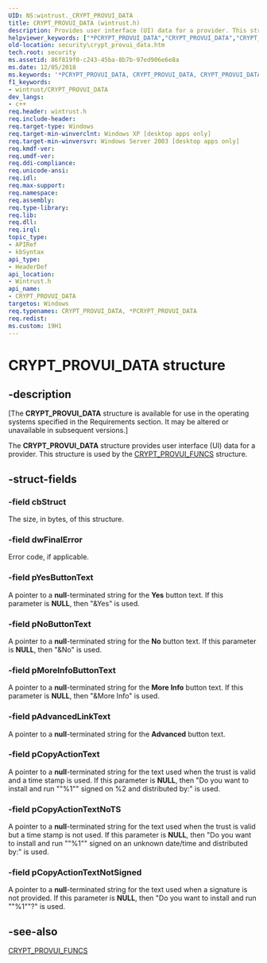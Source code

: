 ```yaml
---
UID: NS:wintrust._CRYPT_PROVUI_DATA
title: CRYPT_PROVUI_DATA (wintrust.h)
description: Provides user interface (UI) data for a provider. This structure is used by the CRYPT_PROVUI_FUNCS structure.
helpviewer_keywords: ["*PCRYPT_PROVUI_DATA","CRYPT_PROVUI_DATA","CRYPT_PROVUI_DATA structure [Security]","PCRYPT_PROVUI_DATA","PCRYPT_PROVUI_DATA structure pointer [Security]","security.crypt_provui_data","wintrust/CRYPT_PROVUI_DATA","wintrust/PCRYPT_PROVUI_DATA"]
old-location: security\crypt_provui_data.htm
tech.root: security
ms.assetid: 86f819f0-c243-45ba-8b7b-97ed906e6e8a
ms.date: 12/05/2018
ms.keywords: '*PCRYPT_PROVUI_DATA, CRYPT_PROVUI_DATA, CRYPT_PROVUI_DATA structure [Security], PCRYPT_PROVUI_DATA, PCRYPT_PROVUI_DATA structure pointer [Security], security.crypt_provui_data, wintrust/CRYPT_PROVUI_DATA, wintrust/PCRYPT_PROVUI_DATA'
f1_keywords:
- wintrust/CRYPT_PROVUI_DATA
dev_langs:
- c++
req.header: wintrust.h
req.include-header: 
req.target-type: Windows
req.target-min-winverclnt: Windows XP [desktop apps only]
req.target-min-winversvr: Windows Server 2003 [desktop apps only]
req.kmdf-ver: 
req.umdf-ver: 
req.ddi-compliance: 
req.unicode-ansi: 
req.idl: 
req.max-support: 
req.namespace: 
req.assembly: 
req.type-library: 
req.lib: 
req.dll: 
req.irql: 
topic_type:
- APIRef
- kbSyntax
api_type:
- HeaderDef
api_location:
- Wintrust.h
api_name:
- CRYPT_PROVUI_DATA
targetos: Windows
req.typenames: CRYPT_PROVUI_DATA, *PCRYPT_PROVUI_DATA
req.redist: 
ms.custom: 19H1
---
```


# CRYPT_PROVUI_DATA structure


## -description


<p class="CCE_Message">[The  <b>CRYPT_PROVUI_DATA</b> structure is available for use in the operating systems specified in the Requirements section. It may be altered or unavailable in subsequent versions.]

The <b>CRYPT_PROVUI_DATA</b> structure provides user interface (UI) data for a provider. This structure is used by the <a href="https://docs.microsoft.com/windows/desktop/api/wintrust/ns-wintrust-crypt_provui_funcs">CRYPT_PROVUI_FUNCS</a> structure.


## -struct-fields




### -field cbStruct

The size, in bytes, of this structure.


### -field dwFinalError

Error code, if applicable.


### -field pYesButtonText

A pointer to a <b>null</b>-terminated string for the <b>Yes</b> button text. If this parameter is <b>NULL</b>, then "&amp;Yes" is used.


### -field pNoButtonText

A pointer to a <b>null</b>-terminated string for the <b>No</b> button text. If this parameter is <b>NULL</b>, then "&amp;No"  is used.


### -field pMoreInfoButtonText

A pointer to a <b>null</b>-terminated string for the <b>More Info</b> button text. If this parameter is <b>NULL</b>, then "&amp;More Info" is used.


### -field pAdvancedLinkText

A pointer to a <b>null</b>-terminated string for the <b>Advanced</b>  button  text.


### -field pCopyActionText

A pointer to a <b>null</b>-terminated string for the text used when the trust is valid and a time stamp is used. If this parameter is <b>NULL</b>, then "Do you want to install and run ""%1"" signed on %2 and distributed by:" is used.


### -field pCopyActionTextNoTS

A pointer to a <b>null</b>-terminated string for the text used when the trust is valid but a time stamp is not used. If this parameter is <b>NULL</b>, then "Do you want to install and run ""%1"" signed on an unknown date/time and distributed by:" is used.


### -field pCopyActionTextNotSigned

A pointer to a <b>null</b>-terminated string for the text used when a signature is not provided.  If this parameter is <b>NULL</b>, then "Do you want to install and run ""%1""?" is used.


## -see-also




<a href="https://docs.microsoft.com/windows/desktop/api/wintrust/ns-wintrust-crypt_provui_funcs">CRYPT_PROVUI_FUNCS</a>
 

 

